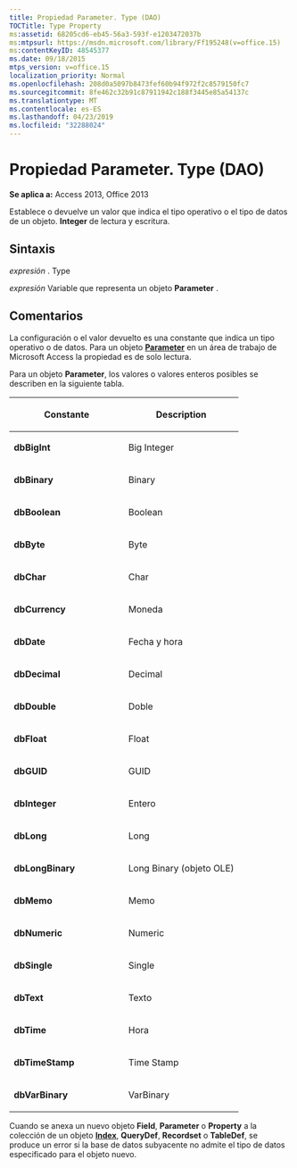 ```yaml
---
title: Propiedad Parameter. Type (DAO)
TOCTitle: Type Property
ms:assetid: 68205cd6-eb45-56a3-593f-e1203472037b
ms:mtpsurl: https://msdn.microsoft.com/library/Ff195248(v=office.15)
ms:contentKeyID: 48545377
ms.date: 09/18/2015
mtps_version: v=office.15
localization_priority: Normal
ms.openlocfilehash: 208d0a5097b8473fef60b94f972f2c8579150fc7
ms.sourcegitcommit: 8fe462c32b91c87911942c188f3445e85a54137c
ms.translationtype: MT
ms.contentlocale: es-ES
ms.lasthandoff: 04/23/2019
ms.locfileid: "32288024"
---
```

# <a name="parametertype-property-dao"></a>Propiedad Parameter. Type (DAO)


**Se aplica a:** Access 2013, Office 2013

Establece o devuelve un valor que indica el tipo operativo o el tipo de datos de un objeto. **Integer** de lectura y escritura.

## <a name="syntax"></a>Sintaxis

*expresión* . Type

*expresión* Variable que representa un objeto **Parameter** .

## <a name="remarks"></a>Comentarios

La configuración o el valor devuelto es una constante que indica un tipo operativo o de datos. Para un objeto **[Parameter](parameter-object-dao.md)** en un área de trabajo de Microsoft Access la propiedad es de solo lectura.

Para un objeto **Parameter**, los valores o valores enteros posibles se describen en la siguiente tabla.

<table>
<colgroup>
<col style="width: 50%" />
<col style="width: 50%" />
</colgroup>
<thead>
<tr class="header">
<th><p>Constante</p></th>
<th><p>Description</p></th>
</tr>
</thead>
<tbody>
<tr class="odd">
<td><p><strong>dbBigInt</strong></p></td>
<td><p>Big Integer</p></td>
</tr>
<tr class="even">
<td><p><strong>dbBinary</strong></p></td>
<td><p>Binary</p></td>
</tr>
<tr class="odd">
<td><p><strong>dbBoolean</strong></p></td>
<td><p>Boolean</p></td>
</tr>
<tr class="even">
<td><p><strong>dbByte</strong></p></td>
<td><p>Byte</p></td>
</tr>
<tr class="odd">
<td><p><strong>dbChar</strong></p></td>
<td><p>Char</p></td>
</tr>
<tr class="even">
<td><p><strong>dbCurrency</strong></p></td>
<td><p>Moneda</p></td>
</tr>
<tr class="odd">
<td><p><strong>dbDate</strong></p></td>
<td><p>Fecha y hora</p></td>
</tr>
<tr class="even">
<td><p><strong>dbDecimal</strong></p></td>
<td><p>Decimal</p></td>
</tr>
<tr class="odd">
<td><p><strong>dbDouble</strong></p></td>
<td><p>Doble</p></td>
</tr>
<tr class="even">
<td><p><strong>dbFloat</strong></p></td>
<td><p>Float</p></td>
</tr>
<tr class="odd">
<td><p><strong>dbGUID</strong></p></td>
<td><p>GUID</p></td>
</tr>
<tr class="even">
<td><p><strong>dbInteger</strong></p></td>
<td><p>Entero</p></td>
</tr>
<tr class="odd">
<td><p><strong>dbLong</strong></p></td>
<td><p>Long</p></td>
</tr>
<tr class="even">
<td><p><strong>dbLongBinary</strong></p></td>
<td><p>Long Binary (objeto OLE)</p></td>
</tr>
<tr class="odd">
<td><p><strong>dbMemo</strong></p></td>
<td><p>Memo</p></td>
</tr>
<tr class="even">
<td><p><strong>dbNumeric</strong></p></td>
<td><p>Numeric</p></td>
</tr>
<tr class="odd">
<td><p><strong>dbSingle</strong></p></td>
<td><p>Single</p></td>
</tr>
<tr class="even">
<td><p><strong>dbText</strong></p></td>
<td><p>Texto</p></td>
</tr>
<tr class="odd">
<td><p><strong>dbTime</strong></p></td>
<td><p>Hora</p></td>
</tr>
<tr class="even">
<td><p><strong>dbTimeStamp</strong></p></td>
<td><p>Time Stamp</p></td>
</tr>
<tr class="odd">
<td><p><strong>dbVarBinary</strong></p></td>
<td><p>VarBinary</p></td>
</tr>
</tbody>
</table>


Cuando se anexa un nuevo objeto **Field**, **Parameter** o **Property** a la colección de un objeto **[Index](index-object-dao.md)**, **QueryDef**, **Recordset** o **TableDef**, se produce un error si la base de datos subyacente no admite el tipo de datos especificado para el objeto nuevo.

